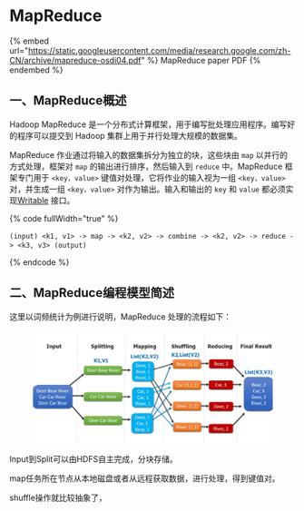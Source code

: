 # MapReduce

{% embed url="https://static.googleusercontent.com/media/research.google.com/zh-CN/archive/mapreduce-osdi04.pdf" %}
MapReduce paper PDF
{% endembed %}

## 一、MapReduce概述

Hadoop MapReduce 是一个分布式计算框架，用于编写批处理应用程序。编写好的程序可以提交到 Hadoop 集群上用于并行处理大规模的数据集。

MapReduce 作业通过将输入的数据集拆分为独立的块，这些块由 `map` 以并行的方式处理，框架对 `map` 的输出进行排序，然后输入到 `reduce` 中。MapReduce 框架专门用于 `<key，value>` 键值对处理，它将作业的输入视为一组 `<key，value>` 对，并生成一组 `<key，value>` 对作为输出。输入和输出的 `key` 和 `value` 都必须实现[Writable](http://hadoop.apache.org/docs/stable/api/org/apache/hadoop/io/Writable.html) 接口。

{% code fullWidth="true" %}
```
(input) <k1, v1> -> map -> <k2, v2> -> combine -> <k2, v2> -> reduce -> <k3, v3> (output)
```
{% endcode %}

## 二、MapReduce编程模型简述

这里以词频统计为例进行说明，MapReduce 处理的流程如下：

<figure><img src="../../../.gitbook/assets/X985~4Q4$FW}9}9]5HB77@G.jpg" alt=""><figcaption></figcaption></figure>

Input到Split可以由HDFS自主完成，分块存储。

map任务所在节点从本地磁盘或者从远程获取数据，进行处理，得到键值对。

shuffle操作就比较抽象了，

